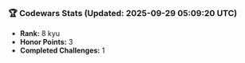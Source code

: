 ### 🏆 Codewars Stats (Updated: 2025-09-29 05:09:20 UTC)

- **Rank:** 8 kyu
- **Honor Points:** 3
- **Completed Challenges:** 1
